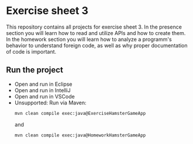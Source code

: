 # Exercise sheet 3

This repository contains all projects for exercise sheet 3. 
In the presence section you will learn how to read and utilize APIs and how to create them.
In the homework section you will learn how to analyze a programm's behavior to understand foreign code, 
as well as why proper documentation of code is important.

## Run the project
- Open and run in Eclipse
- Open and run in IntelliJ
- Open and run in VSCode
- Unsupported: Run via Maven:
  ```sh
  mvn clean compile exec:java@ExerciseHamsterGameApp
  ```
  and
  ```sh
  mvn clean compile exec:java@HomeworkHamsterGameApp
  ```
  
